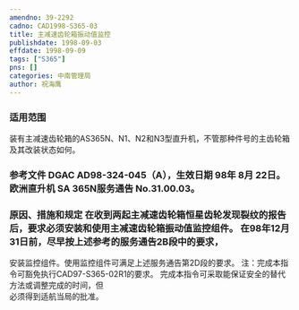 ```yaml
---
amendno: 39-2292  
cadno: CAD1998-S365-03  
title: 主减速齿轮箱振动值监控  
publishdate: 1998-09-03  
effdate: 1998-09-09  
tags: ["S365"]  
pns: []  
categories: 中南管理局  
author: 祝海鹰  
---
```

  
### 适用范围  
装有主减速齿轮箱的AS365N、N1、N2和N3型直升机，不管那种件号的主齿轮箱及其改装状态如何。  
  
<!--more-->  
### 参考文件    DGAC AD98-324-045（A），生效日期 98年 8月 22日。欧洲直升机 SA 365N服务通告 No.31.00.03。  
  
### 原因、措施和规定 在收到两起主减速齿轮箱恒星齿轮发现裂纹的报告后，要求必须安装和使用主减速齿轮箱振动值监控组件。 在98年12月31日前，尽早按上述参考的服务通告2B段中的要求，  
安装监控组件。使用监控组件可满足上述服务通告第2D段的要求。     注：完成本指令可豁免执行CAD97-S365-02R1的要求。     完成本指令可采取能保证安全的替代方法或调整完成的时间，但  
必须得到适航当局的批准。  
